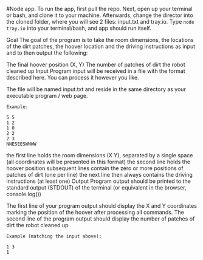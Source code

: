 #Node app. 
To run the app, first pull the repo. Next, open up your terminal or bash, and clone it to your machine.
Afterwards, change the director into the cloned folder, where you will see 2 files: input.txt and tray.io.
Type `node tray.io` into your terminal/bash, and app should run itself.

Goal
The goal of the program is to take the room dimensions, the locations of the dirt patches, the hoover location and the driving instructions as input and to then output the following:

The final hoover position (X, Y)
The number of patches of dirt the robot cleaned up
Input
Program input will be received in a file with the format described here. You can process it however you like.

The file will be named input.txt and reside in the same directory as your executable program / web page.
```
Example:

5 5
1 2
1 0
2 2
2 3
NNESEESWNWW
```
the first line holds the room dimensions (X Y), separated by a single space (all coordinates will be presented in this format)
the second line holds the hoover position
subsequent lines contain the zero or more positions of patches of dirt (one per line)
the next line then always contains the driving instructions (at least one)
Output
Program output should be printed to the standard output (STDOUT) of the terminal (or equivalent in the browser, console.log())

The first line of your program output should display the X and Y coordinates marking the position of the hoover after processing all commands.
The second line of the program output should display the number of patches of dirt the robot cleaned up
```
Example (matching the input above):

1 3
1
```

